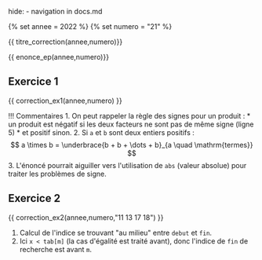 hide: - navigation  in docs.md

{% set annee = 2022 %}
{% set numero = "21" %}


{{ titre_correction(annee,numero)}}

{{ enonce_ep(annee,numero)}}
 

## Exercice 1

{{ correction_ex1(annee,numero) }}
    
!!! Commentaires
    1. On peut rappeler la règle des signes pour un produit :
        * un produit est négatif si les deux facteurs ne sont pas de même signe (ligne 5)
        * et positif sinon.
    2. Si `a` et `b` sont deux entiers positifs :
        $$ a \times b = \underbrace{b + b + \dots + b}_{a \quad \mathrm{termes}} $$
    3. L'énoncé pourrait aiguiller vers l'utilisation de `abs` (valeur absolue) pour traiter les problèmes de signe.

## Exercice 2 
 
{{ correction_ex2(annee,numero,"11 13 17 18") }}

1. Calcul de l'indice se trouvant "au milieu" entre `debut` et `fin`.
2. Ici `x < tab[m]` (la cas d'égalité est traité avant), donc l'indice de `fin` de recherche est avant `m`.

